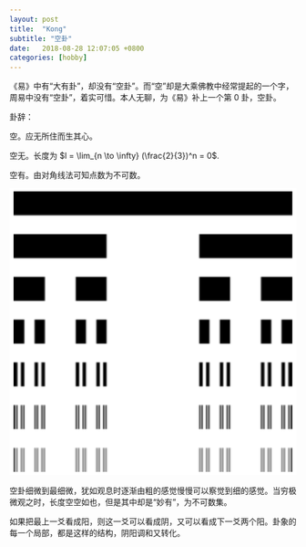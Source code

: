 ```yaml
---
layout: post
title:  "Kong"
subtitle: "空卦"
date:   2018-08-28 12:07:05 +0800
categories: [hobby]
---
```


《易》中有“大有卦”，却没有“空卦”。而“空”却是大乘佛教中经常提起的一个字，周易中没有“空卦”，着实可惜。本人无聊，为《易》补上一个第 0 卦，空卦。

卦辞：

空。应无所住而生其心。

空无。长度为 $l = \lim_{n \to \infty} (\frac{2}{3})^n = 0$.

空有。由对角线法可知点数为不可数。

![](/images/kong.png)

空卦细微到最细微，犹如观息时逐渐由粗的感觉慢慢可以察觉到细的感觉。当穷极微观之时，长度空空如也，但是其中却是“妙有”，为不可数集。

如果把最上一爻看成阳，则这一爻可以看成阴，又可以看成下一爻两个阳。卦象的每一个局部，都是这样的结构，阴阳调和又转化。